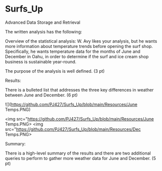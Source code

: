 # Surfs_Up
Advanced Data Storage and Retrieval

The written analysis has the following:

Overview of the statistical analysis:  W. Avy likes your analysis, but he wants more information about temperature trends before opening the surf shop. Specifically, he wants temperature data for the months of June and December in Oahu, in order to determine if the surf and ice cream shop business is sustainable year-round.

The purpose of the analysis is well defined. (3 pt)

Results:

There is a bulleted list that addresses the three key differences in weather between June and December. (6 pt)

![](https://github.com/PJ427/Surfs_Up/blob/main/Resources/June Temps.PNG)

<img src="https://github.com/PJ427/Surfs_Up/blob/main/Resources/June Temps.PNG>
<img src="https://github.com/PJ427/Surfs_Up/blob/main/Resources/Dec Temps.PNG>

Summary:

There is a high-level summary of the results and there are two additional queries to perform to gather more weather data for June and December. (5 pt)
